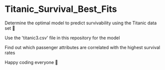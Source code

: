# Titanic_Survival_Best_Fits
Determine the optimal model to predict survivability using the Titanic data set 🚢 <br>

Use the 'titanic3.csv' file in this repository for the model<br>

Find out which passenger attributes are correlated with the highest survival rates

Happy coding everyone 🦊
